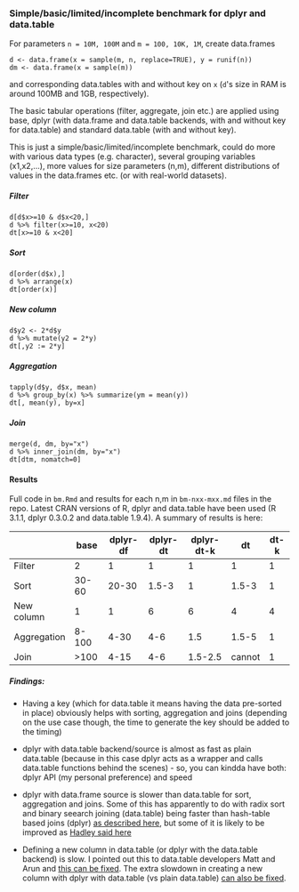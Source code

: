 
### Simple/basic/limited/incomplete benchmark for dplyr and data.table 

For parameters `n = 10M, 100M` and `m = 100, 10K, 1M`, create data.frames
```{r eval=FALSE}
d <- data.frame(x = sample(m, n, replace=TRUE), y = runif(n))
dm <- data.frame(x = sample(m))
```
and corresponding data.tables with and without key on `x` (`d`'s size in RAM is
around 100MB and 1GB, respectively).

The basic tabular operations (filter, aggregate, join etc.) are applied using base, dplyr (with data.frame and data.table backends, with and without key for data.table) and standard data.table (with and without key).

This is just a simple/basic/limited/incomplete benchmark, could do more with various data types (e.g. character), several grouping variables (x1,x2,...), more values for size parameters (n,m), different distributions of values in the data.frames etc. (or with real-world datasets). 


##### Filter 

```{r eval=FALSE}
d[d$x>=10 & d$x<20,]
d %>% filter(x>=10, x<20)
dt[x>=10 & x<20]
```

##### Sort

```{r eval=FALSE}
d[order(d$x),]
d %>% arrange(x)
dt[order(x)]
```

##### New column

```{r eval=FALSE}
d$y2 <- 2*d$y
d %>% mutate(y2 = 2*y)
dt[,y2 := 2*y]
```

##### Aggregation

```{r eval=FALSE}
tapply(d$y, d$x, mean)
d %>% group_by(x) %>% summarize(ym = mean(y))
dt[, mean(y), by=x]
```

##### Join

```{r eval=FALSE}
merge(d, dm, by="x")
d %>% inner_join(dm, by="x")
dt[dtm, nomatch=0]
```


#### Results

Full code in `bm.Rmd` and results for each n,m in `bm-nxx-mxx.md` files in the repo. Latest CRAN 
versions of R, dplyr and data.table have been used (R 3.1.1, dplyr 0.3.0.2 and data.table 1.9.4). 
A summary of results is here:

|                 |    base     |   dplyr-df  |  dplyr-dt  |  dplyr-dt-k  |     dt     |     dt-k    |
| --------------- | ----------- | ----------- | ---------- | ------------ | ---------- |  ---------- |
| Filter          |     2       |     1       |     1      |      1       |      1     |       1     |
| Sort            |    30-60    |   20-30     |   1.5-3    |      1       |   1.5-3    |       1     |
| New column      |     1       |     1       |     6      |      6       |      4     |       4     |
| Aggregation     |    8-100    |    4-30     |    4-6     |     1.5      |   1.5-5    |       1     |
| Join            |    >100     |    4-15     |    4-6     |   1.5-2.5    |    cannot  |       1     |


##### Findings:

- Having a key (which for data.table it means having the data pre-sorted in place) obviously helps with
sorting, aggregation and joins (depending on the use case though, the time to generate the key 
should be added to the timing)

- dplyr with data.table backend/source is almost as fast as plain data.table (because in this case dplyr acts as a wrapper and calls data.table functions behind the scenes) - 
so, you can kindda have both: dplyr API (my personal preference) and speed

- dplyr with data.frame source is slower than data.table for sort, aggregation and joins. Some of
this has apparently to do with radix sort and binary seearch joining (data.table) being faster
than hash-table based joins (dplyr) [as described here](https://gist.github.com/arunsrinivasan/db6e1ce05227f120a2c9), but some of it is likely to be improved as [Hadley said here](https://twitter.com/hadleywickham/status/527162872200065025)

- Defining a new column in data.table (or dplyr with the data.table backend) is slow. I pointed out this to data.table developers Matt and Arun and [this can be fixed](https://github.com/Rdatatable/data.table/issues/921). The extra slowdown in creating a new column with dplyr with data.table (vs plain data.table) [can also be fixed](https://github.com/hadley/dplyr/issues/614).



